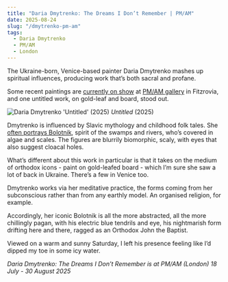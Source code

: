 ```yaml
---
title: "Daria Dmytrenko: The Dreams I Don’t Remember | PM/AM"
date: 2025-08-24
slug: "/dmytrenko-pm-am"
tags:
  - Daria Dmytrenko
  - PM/AM
  - London
---
```


The Ukraine-born, Venice-based painter Daria Dmytrenko mashes up spiritual influences, producing work that’s both sacral and profane.

Some recent paintings are [currently on show](https://www.notion.so/Francisco-1e6a2e997bd280c7b3d8d9711192e2e7?pvs=21) at [PM/AM gallery](https://www.notion.so/Francisco-1e6a2e997bd280c7b3d8d9711192e2e7?pvs=21) in Fitzrovia, and one untitled work, on gold-leaf and board, stood out.

![Daria Dmytrenko 'Untitled' (2025)](/dmytrenko-pm-am-1.jpg)
_Untitled_ (2025)

Dmytrenko is influenced by Slavic mythology and childhood folk tales. She [often portrays Bolotnik](https://www.friendoftheartist.com/blogs/daria-dmytrenko), spirit of the swamps and rivers, who’s covered in algae and scales. The figures are blurrily biomorphic, scaly, with eyes that also suggest cloacal holes.

What’s different about this work in particular is that it takes on the medium of orthodox icons - paint on gold-leafed board - which I’m sure she saw a lot of back in Ukraine. There’s a few in Venice too.

Dmytrenko works via her meditative practice, the forms coming from her subconscious rather than from any earthly model. An organised religion, for example.

Accordingly, her iconic Bolotnik is all the more abstracted, all the more chillingly pagan, with his electric blue tendrils and eye, his nightmarish form drifting here and there, ragged as an Orthodox John the Baptist.

Viewed on a warm and sunny Saturday, I left his presence feeling like I’d dipped my toe in some icy water.

_Daria Dmytrenko: The Dreams I Don’t Remember is at PM/AM (London) 18 July - 30 August 2025_
